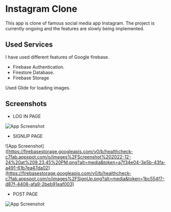 
# Instagram Clone

This app is clone of famous social media app Instagram. The project is currently ongoing and the features are slowly being implemented.


## Used Services
I have used different features of Google firebase.               
* Firebase Authentication.
* Firestore Database.   
* Firebase Storage

Used Glide for loading images.
## Screenshots


* LOG IN PAGE

![App Screenshot](https://firebasestorage.googleapis.com/v0/b/healthcheck-c7fab.appspot.com/o/images%2Floginpage.png?alt=media&token=90c1bf52-98b1-44f5-8aca-89fe0cd96084)

* SIGNUP PAGE

![App Screenshot]([https://firebasestorage.googleapis.com/v0/b/healthcheck-c7fab.appspot.com/o/images%2FScreenshot%202022-12-24%20at%209.23.45%20PM.png?alt=media&token=a7f34e04-3e5b-43fa-a491-61b7ea47da02](https://firebasestorage.googleapis.com/v0/b/healthcheck-c7fab.appspot.com/o/images%2FSignUp.png?alt=media&token=1bc554f7-d87f-4408-afa9-2beb91eaf003)

* POST PAGE

![App Screenshot](https://firebasestorage.googleapis.com/v0/b/healthcheck-c7fab.appspot.com/o/images%2FScreenshot%202022-12-24%20at%209.31.35%20PM.png?alt=media&token=ff84eea5-fadf-48bd-b78e-41ea9f96c086)
